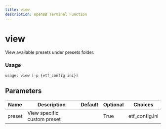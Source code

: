 ```yaml
---
title: view
description: OpenBB Terminal Function
---
```


# view

View available presets under presets folder.

### Usage 
```python
usage: view [-p {etf_config.ini}]
```

## Parameters

| Name | Description | Default | Optional | Choices |
| ---- | ----------- | ------- | -------- | ------- |
| preset | View specific custom preset |  | True | etf_config.ini |


